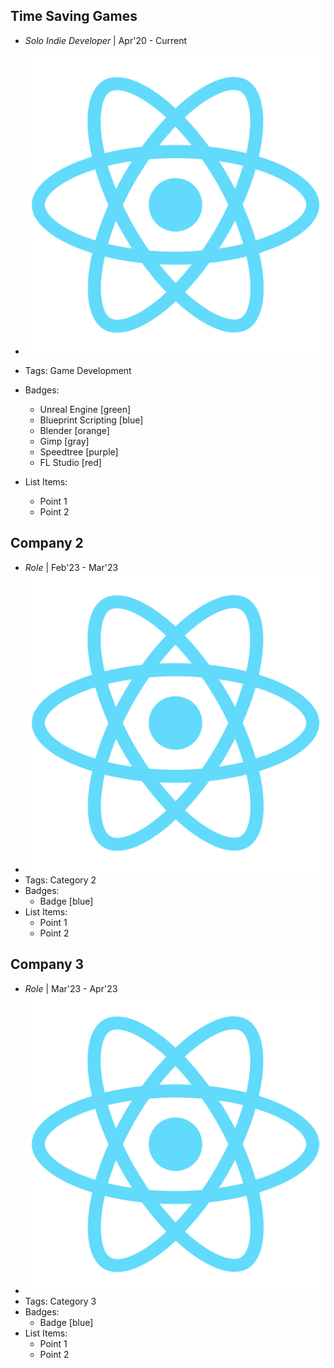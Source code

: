 ## Time Saving Games
- *Solo Indie Developer* | Apr'20 - Current
- ![logo512](../assets/logo512.png)
- Tags: Game Development
- Badges:
  - Unreal Engine [green]
  - Blueprint Scripting [blue]
  - Blender [orange]
  - Gimp [gray]
  - Speedtree [purple]
  - FL Studio [red]
  
- List Items:
  - Point 1
  - Point 2

## Company 2
- *Role* | Feb'23 - Mar'23
- ![logo512](../assets/logo512.png)
- Tags: Category 2
- Badges:
  - Badge [blue]
- List Items:
  - Point 1
  - Point 2

## Company 3
- *Role* | Mar'23 - Apr'23
- ![logo512](../assets/logo512.png)
- Tags: Category 3
- Badges:
  - Badge [blue]
- List Items:
  - Point 1
  - Point 2